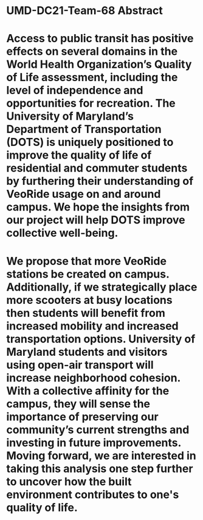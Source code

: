 # UMD-DC21-Team-68 Abstract
# Access to public transit has positive effects on several domains in the World Health Organization’s Quality of Life assessment, including the level of independence and opportunities for recreation. The University of Maryland’s Department of Transportation (DOTS) is uniquely positioned to improve the quality of life of residential and commuter students by furthering their understanding of VeoRide usage on and around campus. We hope the insights from our project will help DOTS improve collective well-being.
# We propose that more VeoRide stations be created on campus. Additionally, if we strategically place more scooters at busy locations then students will benefit from increased mobility and increased transportation options. University of Maryland students and visitors using open-air transport will increase neighborhood cohesion. With a collective affinity for the campus, they will sense the importance of preserving our community’s current strengths and investing in future improvements. Moving forward, we are interested in taking this analysis one step further to uncover how the built environment contributes to one's quality of life.


